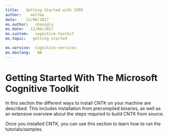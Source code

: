 ```yaml
---
title:   Getting Started with CNTK
author:    wolfma
date:    12/06/2017
ms.author:   cbasoglu
ms.date:   12/06/2017
ms.custom:   cognitive-toolkit
ms.topic:   getting started

ms.service:  Cognitive-services
ms.devlang:   NA
---
```

# Getting Started With The Microsoft Cognitive Toolkit

In this section the different ways to install CNTK on your machine are described. This includes installation from precompiled binaries, as well as an extensive overview about the steps required to build CNTK from source.

Once you installed CNTK, you can use this section to learn how to run the tutorials/samples.
